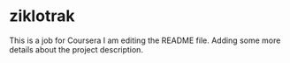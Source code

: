 # ziklotrak
This is a job for Coursera
I am editing the README file. Adding some more details about the project description.


